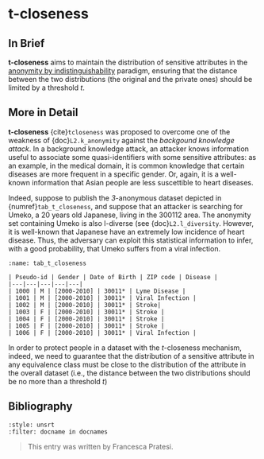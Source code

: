 # t-closeness


## In Brief

**t-closeness** aims to maintain the distribution of sensitive attributes in the [anonymity by indistinguishability](./L2.k_anonymity.md) paradigm, ensuring that the distance between the two distributions (the original and the private ones) should be limited by a threshold *t*.
<!--**t-closeness** aims to maintain the distribution of sensitive attributes in the **anonymity by indistinguishability** paradigm, ensuring that the distance between the two distributions (the original and the private ones) should be limited by a threshold *t*.-->


## More in Detail

**t-closeness** {cite}`tcloseness` was proposed to overcome one of the weakness of {doc}`L2.k_anonymity` against the *backgound knowledge attack*. 
In a background knowledge attack, an attacker knows information useful to associate some quasi-identifiers with some sensitive attributes: as an example, in the medical domain, it is common knowledge that certain diseases are more frequent in a specific gender.
Or, again, it is a well-known information that Asian people are less suscettible to heart diseases.

Indeed, suppose to publish the *3*-anonymous dataset depicted in {numref}`tab_t_closeness`, and suppose that an attacker is searching for Umeko, a 20 years old Japanese, living in the 300112 area. 
The anonymity set containing Umeko is also l-diverse (see {doc}`L2.l_diversity`. However, it is well-known that Japanese have an extremely low incidence of heart disease. Thus, the adversary can exploit this statistical information to infer, with a good probability, that Umeko suffers from a viral infection.

```{table} A toy example representing a *3*-anonymous dataset, obtained generalizing the date of birth and the ZIP code of patients. Here, each patient is included in an anonymity set of at least *3* individuals.
:name: tab_t_closeness

| Pseudo-id | Gender | Date of Birth | ZIP code | Disease |
|---|---|---|---|---|
| 1000 | M | [2000-2010] | 30011* | Lyme Disease |
| 1001 | M | [2000-2010] | 30011* | Viral Infection |
| 1002 | M | [2000-2010] | 30011* | Stroke|
| 1003 | F | [2000-2010] | 30011* | Stroke |
| 1004 | F | [2000-2010] | 30011* | Stroke |
| 1005 | F | [2000-2010] | 30011* | Stroke |
| 1006 | F | [2000-2010] | 30011* | Viral Infection |
```

In order to protect people in a dataset with the *t*-closeness mechanism, indeed, we need to guarantee that the distribution of a sensitive attribute in any equivalence class must be close to the distribution of the attribute in the overall dataset (i.e., the distance between the two distributions should be no more than a threshold *t*)


## Bibliography

```{bibliography}
:style: unsrt
:filter: docname in docnames
```

> This entry was written by Francesca Pratesi.
